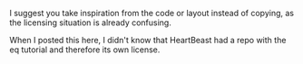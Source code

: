 I suggest you take inspiration from the code or layout instead of copying, as the licensing situation is already confusing.

When I posted this here, I didn't know that HeartBeast had a repo with the eq tutorial and therefore its own license.
